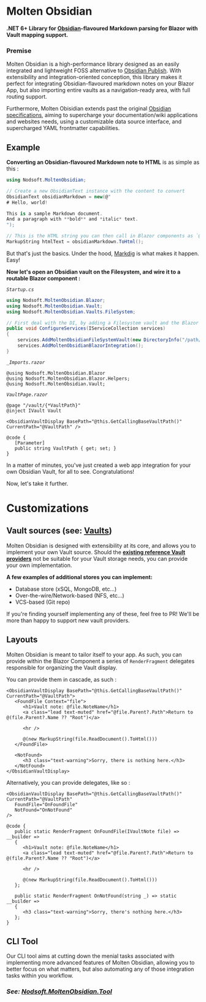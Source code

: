# Molten Obsidian

**.NET 6+ Library for [Obsidian](https://obsidian.md)-flavoured Markdown parsing for Blazor with Vault mapping support.**

### Premise

Molten Obsidian is a high-performance library designed as an easily integrated and lightweight FOSS alternative to [Obsidian Publish](https://publish.obsidian.md). 
With extensibility and integration-oriented conception, this library makes it perfect for integrating Obsidian-flavoured markdown notes on your Blazor App, but also importing entire vaults as a navigation-ready area, with full routing support.

Furthermore, Molten Obisidian extends past the original [Obsidian specifications](https://help.obsidian.md/), aiming to supercharge your documentation/wiki applications and websites needs, using a customizable data source interface, and supercharged YAML frontmatter capabilities.

## Example

**Converting an Obsidian-flavoured Markdown note to HTML** is as simple as this : 
```csharp
using Nodsoft.MoltenObsidian;

// Create a new ObsidianText instance with the content to convert
ObsidianText obsidianMarkdown = new(@"
# Hello, world!   

This is a sample Markdown document.    
And a paragraph with **bold** and *italic* text.
");

// This is the HTML string you can then call in Blazor components as `@htmlText`.
MarkupString htmlText = obsidianMarkdown.ToHtml();
```
But that's just the basics. Under the hood, [Markdig](https://github.com/xoofx/markdig) is what makes it happen. Easy!


**Now let's open an Obsidian vault on the Filesystem, and wire it to a routable Blazor component :**  

*`Startup.cs`*
```csharp
using Nodsoft.MoltenObsidian.Blazor;
using Nodsoft.MoltenObsidian.Vault;
using Nodsoft.MoltenObsidian.Vaults.FileSystem;

// First deal with the DI, by adding a Filesystem vault and the Blazor integration:
public void ConfigureServices(IServiceCollection services)
{
	services.AddMoltenObsidianFileSystemVault(new DirectoryInfo("/path/to/vault"));
	services.AddMoltenObsidianBlazorIntegration();
}
```
*`_Imports.razor`*
```razor
@using Nodsoft.MoltenObsidian.Blazor
@using Nodsoft.MoltenObsidian.Blazor.Helpers;
@using Nodsoft.MoltenObsidian.Vault;
```
*`VaultPage.razor`*
```razor
@page "/vault/{*VaultPath}"  
@inject IVault Vault   
  
<ObsidianVaultDisplay BasePath="@this.GetCallingBaseVaultPath()" CurrentPath="@VaultPath" />  
  
@code {  
   [Parameter]  
   public string VaultPath { get; set; }
}
```

In a matter of minutes, you've just created a web app integration for your own Obsidian Vault, for all to see. Congratulations!

Now, let's take it further.

# Customizations

## Vault sources (see: [Vaults](/Vaults))
Molten Obsidian is designed with extensibility at its core, and allows you to implement your own Vault source. Should the [**existing reference Vault providers**](/Vaults) not be suitable for your Vault storage needs, you can provide your own implementation. 

**A few examples of additional stores you can implement:**
 - Database store (xSQL, MongoDB, etc...)
 - Over-the-wire/Network-based (NFS, etc...)
 - VCS-based (Git repo)

If you're finding yourself implementing any of these, feel free to PR! We'll be more than happy to support new vault providers.

## Layouts
Molten Obsidian is meant to tailor itself to your app. As such, you can provide within the Blazor Component a series of `RenderFragment` delegates responsible for organizing the Vault display.

You can provide them in cascade, as such :
```razor
<ObsidianVaultDisplay BasePath="@this.GetCallingBaseVaultPath()" CurrentPath="@VaultPath">  
   <FoundFile Context="file">  
      <h1>Vault note: @file.NoteName</h1>  
      <a class="lead text-muted" href="@file.Parent?.Path">Return to @(file.Parent?.Name ?? "Root")</a>  
  
      <hr />  
  
      @(new MarkupString(file.ReadDocument().ToHtml()))  
   </FoundFile>  
  
   <NotFound>  
      <h3 class="text-warning">Sorry, there is nothing here.</h3>  
   </NotFound>  
</ObsidianVaultDisplay>
```

Alternatively, you can provide delegates, like so :
```razor
<ObsidianVaultDisplay BasePath="@this.GetCallingBaseVaultPath()" CurrentPath="@VaultPath"  
   FoundFile="OnFoundFile"  
   NotFound="OnNotFound"  
/>  

@code {  
   public static RenderFragment OnFoundFile(IVaultNote file) => __builder =>  
   {  
      <h1>Vault note: @file.NoteName</h1>  
      <a class="lead text-muted" href="@file.Parent?.Path">Return to @(file.Parent?.Name ?? "Root")</a>  

      <hr />  

      @(new MarkupString(file.ReadDocument().ToHtml()))  
   };  
     
   public static RenderFragment OnNotFound(string _) => static __builder =>  
   {  
      <h3 class="text-warning">Sorry, there's nothing here.</h3>  
   }; 
}
```


## CLI Tool
Our CLI tool aims at cutting down the menial tasks associated with implementing more advanced features of Molten Obsidian, allowing you to better focus on what matters, but also automating any of those integration tasks within you workflow.

### ***See: [Nodsoft.MoltenObsidian.Tool](/Nodsoft.MoltenObsidian.Tool)***
